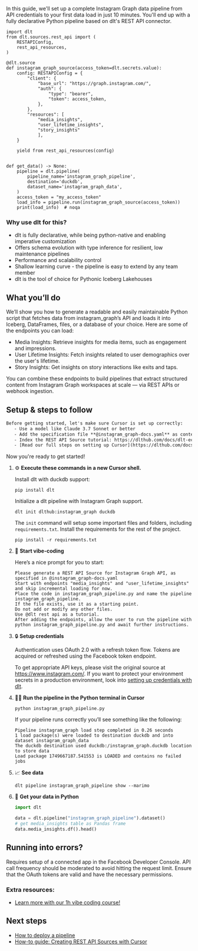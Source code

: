 In this guide, we'll set up a complete Instagram Graph data pipeline from API credentials to your first data load in just 10 minutes. You'll end up with a fully declarative Python pipeline based on dlt's REST API connector.

```python-outcome
import dlt
from dlt.sources.rest_api import (
    RESTAPIConfig,
    rest_api_resources,
)

@dlt.source
def instagram_graph_source(access_token=dlt.secrets.value):
    config: RESTAPIConfig = {
        "client": {
            "base_url": "https://graph.instagram.com/",
            "auth": {
                "type": "bearer",
                "token": access_token,
            },
        },
        "resources": [
            "media_insights",
            "user_lifetime_insights",
            "story_insights"
            ],
    }

    yield from rest_api_resources(config)


def get_data() -> None:
    pipeline = dlt.pipeline(
        pipeline_name='instagram_graph_pipeline',
        destination='duckdb',
        dataset_name='instagram_graph_data', 
    )
    access_token = "my_access_token"
    load_info = pipeline.run(instagram_graph_source(access_token))
    print(load_info)  # noqa
```

### Why use dlt for this?

- dlt is fully declarative, while being python-native and enabling imperative customization
- Offers schema evolution with type inference for resilient, low maintenance pipelines
- Performance and scalability control
- Shallow learning curve - the pipeline is easy to extend by any team member
- dlt is the tool of choice for Pythonic Iceberg Lakehouses

## What you’ll do

We’ll show you how to generate a readable and easily maintainable Python script that fetches data from instagram_graph’s API and loads it into Iceberg, DataFrames, files, or a database of your choice. Here are some of the endpoints you can load:

- Media Insights: Retrieve insights for media items, such as engagement and impressions.
- User Lifetime Insights: Fetch insights related to user demographics over the user's lifetime.
- Story Insights: Get insights on story interactions like exits and taps.

You can combine these endpoints to build pipelines that extract structured content from Instagram Graph workspaces at scale — via REST APIs or webhook ingestion.

## Setup & steps to follow

```default
Before getting started, let's make sure Cursor is set up correctly:
   - Use a model like Claude 3.7 Sonnet or better
   - Add the specification file **@instagram_graph-docs.yaml** as context
   - Index the REST API Source tutorial: https://dlthub.com/docs/dlt-ecosystem/verified-sources/rest_api/ and add it to context as **@dlt rest api**
   - [Read our full steps on setting up Cursor](https://dlthub.com/docs/dlt-ecosystem/llm-tooling/cursor-restapi#23-configuring-cursor-with-documentation)
```

Now you're ready to get started! 

1. ⚙️ **Execute these commands in a new Cursor shell.**
    
    Install dlt with duckdb support:
    ```shell
    pip install dlt
    ```

    Initialize a dlt pipeline with Instagram Graph support.
    ```shell
    dlt init dlthub:instagram_graph duckdb
    ```

    The `init` command will setup some important files and folders, including `requirements.txt`. Install the requirements for the rest of the project.
    ```shell
    pip install -r requirements.txt
    ```
    
2. 🤠 **Start vibe-coding**
    
    Here’s a nice prompt for you to start: 
    
    ```prompt
    Please generate a REST API Source for Instagram Graph API, as specified in @instagram_graph-docs.yaml 
    Start with endpoints "media_insights" and "user_lifetime_insights" and skip incremental loading for now. 
    Place the code in instagram_graph_pipeline.py and name the pipeline instagram_graph_pipeline. 
    If the file exists, use it as a starting point. 
    Do not add or modify any other files. 
    Use @dlt rest api as a tutorial. 
    After adding the endpoints, allow the user to run the pipeline with python instagram_graph_pipeline.py and await further instructions.
    ```

    
3. 🔒 **Setup credentials** 
    
    Authentication uses OAuth 2.0 with a refresh token flow. Tokens are acquired or refreshed using the Facebook token endpoint.
    
    To get appropriate API keys, please visit the original source at https://www.instagram.com/.
    If you want to protect your environment secrets in a production environment, look into [setting up credentials with dlt](https://dlthub.com/docs/walkthroughs/add_credentials).
    
4. 🏃‍♀️ **Run the pipeline in the Python terminal in Cursor**
    
    ```shell
    python instagram_graph_pipeline.py
    ```
    
    If your pipeline runs correctly you’ll see something like the following:
    
    ```shell
    Pipeline instagram_graph load step completed in 0.26 seconds
    1 load package(s) were loaded to destination duckdb and into dataset instagram_graph_data
    The duckdb destination used duckdb:/instagram_graph.duckdb location to store data
    Load package 1749667187.541553 is LOADED and contains no failed jobs
    ```
    
5. 📈 **See data**
    
    ```shell
    dlt pipeline instagram_graph_pipeline show --marimo
    ```
    
6. 🐍 **Get your data in Python**
    
    ```python
    import dlt

   data = dlt.pipeline("instagram_graph_pipeline").dataset()
   # get media_insights table as Pandas frame
   data.media_insights.df().head()
    ```

## Running into errors?

Requires setup of a connected app in the Facebook Developer Console. API call frequency should be moderated to avoid hitting the request limit. Ensure that the OAuth tokens are valid and have the necessary permissions.

### Extra resources:

- [Learn more with our 1h vibe coding course!](https://www.youtube.com/watch?v=GGid70rnJuM)

## Next steps

- [How to deploy a pipeline](https://dlthub.com/docs/walkthroughs/deploy-a-pipeline)
- [How-to guide: Creating REST API Sources with Cursor](https://dlthub.com/docs/dlt-ecosystem/llm-tooling/cursor-restapi)